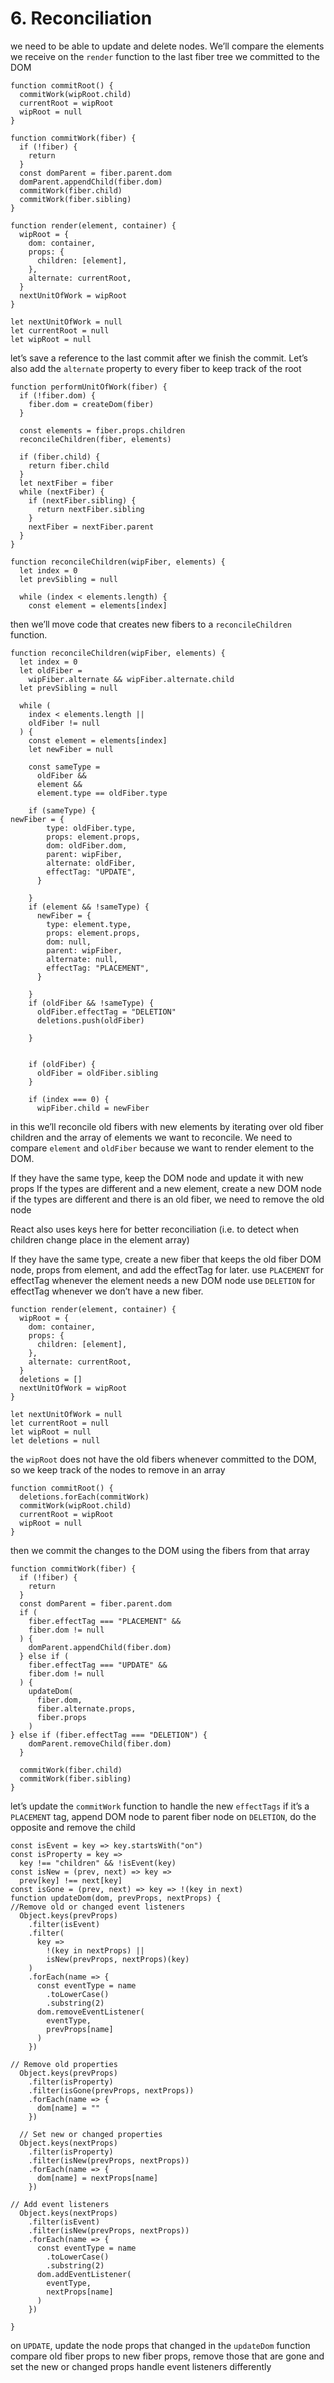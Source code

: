 # 6. Reconciliation

we need to be able to update and delete nodes. We’ll compare the elements we receive on the `render` function to the last fiber tree we committed to the DOM

```
function commitRoot() {
  commitWork(wipRoot.child)
  currentRoot = wipRoot
  wipRoot = null
}
​
function commitWork(fiber) {
  if (!fiber) {
    return
  }
  const domParent = fiber.parent.dom
  domParent.appendChild(fiber.dom)
  commitWork(fiber.child)
  commitWork(fiber.sibling)
}
​
function render(element, container) {
  wipRoot = {
    dom: container,
    props: {
      children: [element],
    },
    alternate: currentRoot,
  }
  nextUnitOfWork = wipRoot
}
​
let nextUnitOfWork = null
let currentRoot = null
let wipRoot = null
```

let’s save a reference to the last commit after we finish the commit. Let’s also add the `alternate` property to every fiber to keep track of the root

```
function performUnitOfWork(fiber) {
  if (!fiber.dom) {
    fiber.dom = createDom(fiber)
  }
​
  const elements = fiber.props.children
  reconcileChildren(fiber, elements)
​
  if (fiber.child) {
    return fiber.child
  }
  let nextFiber = fiber
  while (nextFiber) {
    if (nextFiber.sibling) {
      return nextFiber.sibling
    }
    nextFiber = nextFiber.parent
  }
}

function reconcileChildren(wipFiber, elements) {
  let index = 0
  let prevSibling = null
​
  while (index < elements.length) {
    const element = elements[index]
```

then we’ll move code that creates new fibers to a `reconcileChildren` function.

```
function reconcileChildren(wipFiber, elements) {
  let index = 0
  let oldFiber =
    wipFiber.alternate && wipFiber.alternate.child
  let prevSibling = null
​
  while (
    index < elements.length ||
    oldFiber != null
  ) {
    const element = elements[index]
    let newFiber = null

    const sameType =
      oldFiber &&
      element &&
      element.type == oldFiber.type
​
    if (sameType) {
newFiber = {
        type: oldFiber.type,
        props: element.props,
        dom: oldFiber.dom,
        parent: wipFiber,
        alternate: oldFiber,
        effectTag: "UPDATE",
      }

    }
    if (element && !sameType) {
      newFiber = {
        type: element.type,
        props: element.props,
        dom: null,
        parent: wipFiber,
        alternate: null,
        effectTag: "PLACEMENT",
      }

    }
    if (oldFiber && !sameType) {
      oldFiber.effectTag = "DELETION"
      deletions.push(oldFiber)

    }


    if (oldFiber) {
      oldFiber = oldFiber.sibling
    }
​
    if (index === 0) {
      wipFiber.child = newFiber
```

in this we’ll reconcile old fibers with new elements by iterating over old fiber children and the array of elements we want to reconcile. We need to compare `element` and `oldFiber` because we want to render element to the DOM.

If they have the same type, keep the DOM node and update it with new props
If the types are different and a new element, create a new DOM node
if the types are different and there is an old fiber, we need to remove the old node

React also uses keys here for better reconciliation (i.e. to detect when children change place in the element array)

If they have the same type, create a new fiber that keeps the old fiber DOM node, props from element, and add the effectTag for later.
use `PLACEMENT` for effectTag whenever the element needs a new DOM node
use `DELETION` for effectTag whenever we don’t have a new fiber. 

```
function render(element, container) {
  wipRoot = {
    dom: container,
    props: {
      children: [element],
    },
    alternate: currentRoot,
  }
  deletions = []
  nextUnitOfWork = wipRoot
}
​
let nextUnitOfWork = null
let currentRoot = null
let wipRoot = null
let deletions = null
```

the `wipRoot` does not have the old fibers whenever committed to the DOM, so we keep track of the nodes to remove in an array

```
function commitRoot() {
  deletions.forEach(commitWork)
  commitWork(wipRoot.child)
  currentRoot = wipRoot
  wipRoot = null
}
```

then we commit the changes to the DOM using the fibers from that array

```
function commitWork(fiber) {
  if (!fiber) {
    return
  }
  const domParent = fiber.parent.dom
  if (
    fiber.effectTag === "PLACEMENT" &&
    fiber.dom != null
  ) {
    domParent.appendChild(fiber.dom)
  } else if (
    fiber.effectTag === "UPDATE" &&
    fiber.dom != null
  ) {
    updateDom(
      fiber.dom,
      fiber.alternate.props,
      fiber.props
    )
} else if (fiber.effectTag === "DELETION") {
    domParent.removeChild(fiber.dom)
  }

  commitWork(fiber.child)
  commitWork(fiber.sibling)
}
```

let’s update the `commitWork` function to handle the new `effectTags`
if it’s a `PLACEMENT` tag, append DOM node to parent fiber node
on `DELETION`, do the opposite and remove the child

```
const isEvent = key => key.startsWith("on")
const isProperty = key =>
  key !== "children" && !isEvent(key)
const isNew = (prev, next) => key =>
  prev[key] !== next[key]
const isGone = (prev, next) => key => !(key in next)
function updateDom(dom, prevProps, nextProps) {
//Remove old or changed event listeners
  Object.keys(prevProps)
    .filter(isEvent)
    .filter(
      key =>
        !(key in nextProps) ||
        isNew(prevProps, nextProps)(key)
    )
    .forEach(name => {
      const eventType = name
        .toLowerCase()
        .substring(2)
      dom.removeEventListener(
        eventType,
        prevProps[name]
      )
    })
  
// Remove old properties
  Object.keys(prevProps)
    .filter(isProperty)
    .filter(isGone(prevProps, nextProps))
    .forEach(name => {
      dom[name] = ""
    })
​
  // Set new or changed properties
  Object.keys(nextProps)
    .filter(isProperty)
    .filter(isNew(prevProps, nextProps))
    .forEach(name => {
      dom[name] = nextProps[name]
    })

// Add event listeners
  Object.keys(nextProps)
    .filter(isEvent)
    .filter(isNew(prevProps, nextProps))
    .forEach(name => {
      const eventType = name
        .toLowerCase()
        .substring(2)
      dom.addEventListener(
        eventType,
        nextProps[name]
      )
    })

}
```

on `UPDATE`, update the node props that changed in the `updateDom` function
compare old fiber props to new fiber props, remove those that are gone and set the new or changed props
handle event listeners differently